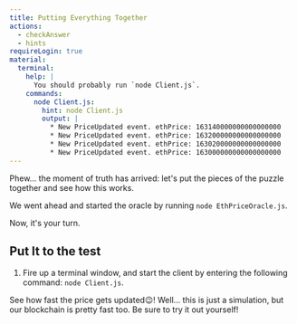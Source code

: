 ```yaml
---
title: Putting Everything Together
actions:
  - checkAnswer
  - hints
requireLogin: true
material:
  terminal:
    help: |
      You should probably run `node Client.js`.
    commands:
      node Client.js:
        hint: node Client.js
        output: |
          * New PriceUpdated event. ethPrice: 163140000000000000000
          * New PriceUpdated event. ethPrice: 163200000000000000000
          * New PriceUpdated event. ethPrice: 163020000000000000000
          * New PriceUpdated event. ethPrice: 163000000000000000000
---
```


Phew... the moment of truth has arrived: let's put the pieces of the puzzle together and see how this works.

We went ahead and started the oracle by running `node EthPriceOracle.js`.

Now, it's your turn.

## Put It to the test

1. Fire up a terminal window, and start the client by entering the following command: `node Client.js`.

See how fast the price gets updated😉! Well... this is just a simulation, but our blockchain is pretty fast too. Be sure to try it out yourself!

